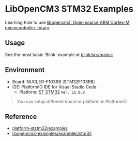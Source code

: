 # LibOpenCM3 STM32 Examples

Learning how to use [libopencm3: Open source ARM Cortex-M microcontroller library](https://github.com/libopencm3/libopencm3).

## Usage

See the most basic 'Blink' example at [blink/src/main.c](blink/src/main.c)

## Environment
- Board: NUCLEO-F103RB (STM32F103RB)
- IDE: PlatformIO IDE for Visual Studio Code
  - Platform: [ST STM32](https://platformio.org/platforms/ststm32) `Ver. 15.0.0`

> You can setup different board or platform in PlatformIO.

## Reference

- [platform-ststm32/examples](https://github.com/platformio/platform-ststm32/tree/develop/examples)
- [libopencm3-examples/examples/stm32](https://github.com/libopencm3/libopencm3-examples/tree/master/examples/stm32)
